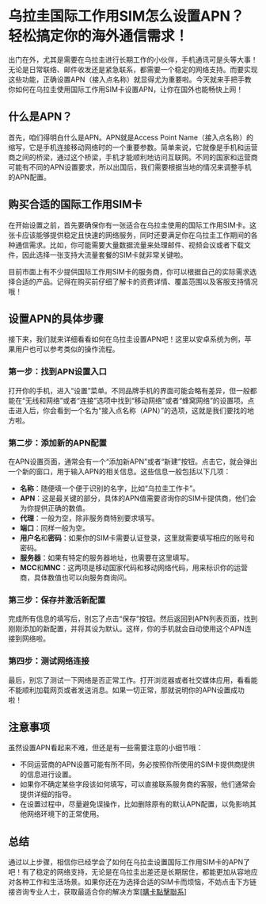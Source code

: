 # 乌拉圭国际工作用SIM怎么设置APN？轻松搞定你的海外通信需求！

出门在外，尤其是需要在乌拉圭进行长期工作的小伙伴，手机通讯可是头等大事！无论是日常联络、邮件收发还是紧急联系，都需要一个稳定的网络支持。而要实现这些功能，正确设置APN（接入点名称）就显得尤为重要啦。今天就来手把手教你如何在乌拉圭使用国际工作用SIM卡设置APN，让你在国外也能畅快上网！

## 什么是APN？

首先，咱们得明白什么是APN。APN就是Access Point Name（接入点名称）的缩写，它是手机连接移动网络时的一个重要参数。简单来说，它就像是手机和运营商之间的桥梁，通过这个桥梁，手机才能顺利地访问互联网。不同的国家和运营商可能有不同的APN设置要求，所以出国后，我们需要根据当地的情况来调整手机的APN配置。

## 购买合适的国际工作用SIM卡

在开始设置之前，首先要确保你有一张适合在乌拉圭使用的国际工作用SIM卡。这张卡应该能够提供稳定且快速的网络服务，同时还要满足你在乌拉圭工作期间的各种通信需求。比如，你可能需要大量数据流量来处理邮件、视频会议或者下载文件，因此选择一张支持大流量套餐的SIM卡就非常关键啦。

目前市面上有不少提供国际工作用SIM卡的服务商，你可以根据自己的实际需求选择合适的产品。记得在购买前仔细了解卡的资费详情、覆盖范围以及客服支持情况哦！

## 设置APN的具体步骤

接下来，我们就来详细看看如何在乌拉圭设置APN吧！这里以安卓系统为例，苹果用户也可以参考类似的操作流程。

### 第一步：找到APN设置入口

打开你的手机，进入“设置”菜单。不同品牌手机的界面可能会略有差异，但一般都能在“无线和网络”或者“连接”选项中找到“移动网络”或者“蜂窝网络”的设置项。点击进入后，你会看到一个名为“接入点名称（APN）”的选项，这就是我们要找的地方啦。

### 第二步：添加新的APN配置

在APN设置页面，通常会有一个“添加新APN”或者“新建”按钮。点击它，就会弹出一个新的窗口，用于输入APN的相关信息。这些信息一般包括以下几项：

- **名称**：随便填一个便于识别的名字，比如“乌拉圭工作卡”。
- **APN**：这是最关键的部分，具体的APN值需要咨询你的SIM卡提供商，他们会为你提供正确的数值。
- **代理**：一般为空，除非服务商特别要求填写。
- **端口**：同样一般为空。
- **用户名**和**密码**：如果你的SIM卡需要认证登录，这里就需要填写相应的账号和密码。
- **服务器**：如果有特定的服务器地址，也需要在这里填写。
- **MCC**和**MNC**：这两项是移动国家代码和移动网络代码，用来标识你的运营商，具体数值也可以向服务商询问。

### 第三步：保存并激活新配置

完成所有信息的填写后，别忘了点击“保存”按钮。然后返回到APN列表页面，找到刚刚添加的新配置，并将其设为默认。这样，你的手机就会自动使用这个APN连接到网络啦。

### 第四步：测试网络连接

最后，别忘了测试一下网络是否正常工作。打开浏览器或者社交媒体应用，看看能不能顺利加载网页或者发送消息。如果一切正常，那就说明你的APN设置成功啦！

## 注意事项

虽然设置APN看起来不难，但还是有一些需要注意的小细节哦：

- 不同运营商的APN设置可能有所不同，务必按照你所使用的SIM卡提供商提供的信息进行设置。
- 如果你不确定某些字段该如何填写，可以直接联系服务商的客服，他们通常会提供详细的指导。
- 在设置过程中，尽量避免误操作，比如删除原有的默认APN配置，以免影响其他网络环境下的正常使用。

## 总结

通过以上步骤，相信你已经学会了如何在乌拉圭设置国际工作用SIM卡的APN了吧！有了稳定的网络支持，无论是在乌拉圭出差还是长期居住，都能更加从容地应对各种工作和生活场景。如果你还在为选择合适的SIM卡而烦恼，不妨点击下方链接咨询专业人士，获取最适合你的解决方案[[購卡點擊聯系](https://t.me/s/SXDXQF)]
